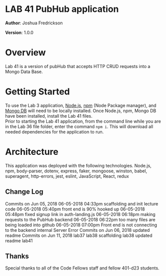 # LAB 41 PubHub application

**Author**: Joshua Fredrickson

**Version**: 1.0.0 

# Overview

Lab 41 is a version of pubHub that accepts HTTP CRUD requests into a Mongo Data Base.


# Getting Started

To use the Lab 3 application, [Node.js](https://nodejs.org/en/), [npm](https://www.npmjs.com/) 
(Node Package manager), and [Mongo DB](https://docs.mongodb.com/manual/installation/)  will need
 to be locally installed.  Once Node.js, npm, Mongo DB have been installed, install the Lab 41 
 files.  
 Prior to starting the Lab 41 application, from the command line while you are in the Lab 36 file 
 folder, enter the command `npm i`.  This will download all needed dependencies for the 
 application to run.   


# Architecture

This application was deployed with the following technologies.
Node.js, npm, body-parser, dotenv, express, faker, mongoose, winston, babel, superagent, 
http-errors, jest, eslint, JavaScript, React, redux
    

## Change Log
Commits on Jun 05, 2018
06-05-2018 04:33pm scaffolding and init lecture code
06-05-2018 05:40pm front end is 90% hooked up
06-05-2018 05:48pm fixed signup link in auth-landing.js
06-05-2018 06:18pm making requests to the PubHub backend
06-05-2018 06:22pm too many files are being loaded into github
06-05-2018 07:00pm Front end is not connecting to the backend
    internal Server Error
Commits on Jun 06, 2018
    updated readme
Commits on Jun 11, 2018
    lab37
    lab38 scaffolding
    lab38
    updated readme
    lab41


## Thanks
Special thanks to all of the Code Fellows staff and fellow 401-d23 students.
